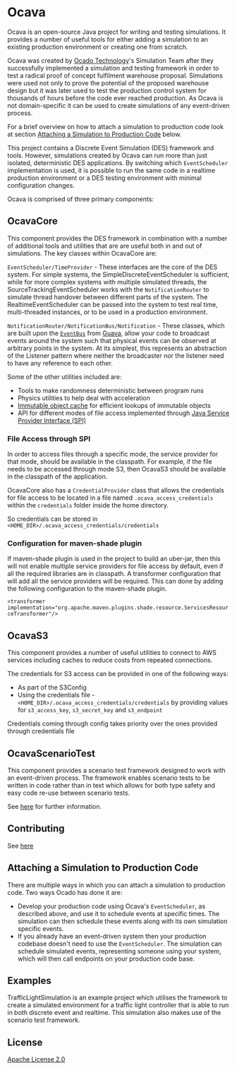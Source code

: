 # Ocava

Ocava is an open-source Java project for writing and testing simulations. It provides a number of useful tools for either adding a simulation to an existing production environment or creating one from scratch.

Ocava was created by [Ocado Technology]'s Simulation Team after they successfully implemented a simulation and testing framework in order to test a radical proof of concept fulfilment warehouse proposal. Simulations were used not only to prove the potential of the proposed warehouse design but it was later used to test the production control system for thousands of hours before the code ever reached production.
As Ocava is not domain-specific it can be used to create simulations of any event-driven process.

[Ocado Technology]: https://www.ocadotechnology.com/

For a brief overview on how to attach a simulation to production code look at section [Attaching a Simulation to Production Code](#Attaching-a-Simulation-to-Production-Code) below.

This project contains a Discrete Event Simulation (DES) framework and tools. However, simulations created by Ocava can run more than just isolated, deterministic DES applications.
By switching which `EventScheduler` implementation is used, it is possible to run the same code in a realtime production environment or a DES testing environment with minimal configuration changes.

Ocava is comprised of three primary components:

## OcavaCore

This component provides the DES framework in combination with a number of additional tools and utilities that are are useful both in and out of simulations.
The key classes within OcavaCore are:

`EventScheduler/TimeProvider` - These interfaces are the core of the DES system.  For simple systems, the SimpleDiscreteEventScheduler is sufficient, while for more complex systems with multiple simulated threads, the SourceTrackingEventScheduler works with the `NotificationRouter` to simulate thread handover between different parts of the system.  The RealtimeEventScheduler can be passed into the system to test real time, multi-threaded instances, or to be used in a production environment.

`NotificationRouter/NotificationBus/Notification` - These classes, which are built upon the [`EventBus`] from [Guava], allow your code to broadcast events around the system such that physical events can be observed at arbitrary points in the system.  At its simplest, this represents an abstraction of the Listener pattern where neither the broadcaster nor the listener need to have any reference to each other.
 
[`EventBus`]: https://github.com/google/guava/tree/master/guava/src/com/google/common/eventbus
[Guava]: https://github.com/google/guava

Some of the other utilities included are:
* Tools to make randomness deterministic between program runs
* Physics utilities to help deal with acceleration
* [Immutable object cache](OcavaCore/src/main/java/com/ocadotechnology/indexedcache/IndexedImmutableObjectCache.md) for efficient lookups of immutable objects
* API for different modes of file access implemented through [Java Service Provider Interface (SPI)]

[Java Service Provider Interface (SPI)]: https://docs.oracle.com/javase/tutorial/ext/basics/spi.html
### File Access through SPI
In order to access files through a specific mode, the service provider for that mode, should be available in the classpath. For example, if the file needs to be accessed through mode S3, then OcavaS3 should be available in the classpath of the application. 

OcavaCore also has a `CredentialProvider` class that allows the credentials for file access to be located in a file named `.ocava_access_credentials` within the `credentials` folder inside the home directory. 

So credentials can be stored in `<HOME_DIR>/.ocava_access_credentials/credentials`

### Configuration for maven-shade plugin
If maven-shade plugin is used in the project to build an uber-jar, then this will not enable multiple service providers for file access by default, even if all the required libraries are in classpath. A transformer configuration that will add all the service providers will be required. This can done by adding the following configuration to the maven-shade plugin.

`<transformer implementation="org.apache.maven.plugins.shade.resource.ServicesResourceTransformer"/>`

## OcavaS3

This component provides a number of useful utilities to connect to AWS services including caches to reduce costs from repeated connections.

The credentials for S3 access can be provided in one of the following ways:
* As part of the S3Config 
* Using the credentials file - `<HOME_DIR>/.ocava_access_credentials/credentials` by providing values for `s3_access_key`, `s3_secret_key` and `s3_endpoint`

Credentials coming through config takes priority over the ones provided through credentials file

## OcavaScenarioTest

This component provides a scenario test framework designed to work with an event-driven process.
The framework enables scenario tests to be written in code rather than in text which allows for both type safety and easy code re-use between scenario tests.

See [here](OcavaScenarioTest/README.md) for further information.

## Contributing

See [here](CONTRIBUTING.md)

## Attaching a Simulation to Production Code

There are multiple ways in which you can attach a simulation to production code. Two ways Ocado has done it are:

*  Develop your production code using Ocava's `EventScheduler`, as described above, and use it to schedule events at specific times. The simulation can then schedule these events along with its own simulation specific events.
*  If you already have an event-driven system then your production codebase doesn't need to use the `EventScheduler`. The simulation can schedule simulated events, representing someone using your system, which will then call endpoints on your production code base.

## Examples

TrafficLightSimulation is an example project which utilises the framework to create a simulated environment for a traffic light controller that is able to run in both discrete event and realtime. 
This simulation also makes use of the scenario test framework.

## License

[Apache License 2.0](https://www.apache.org/licenses/LICENSE-2.0.html)